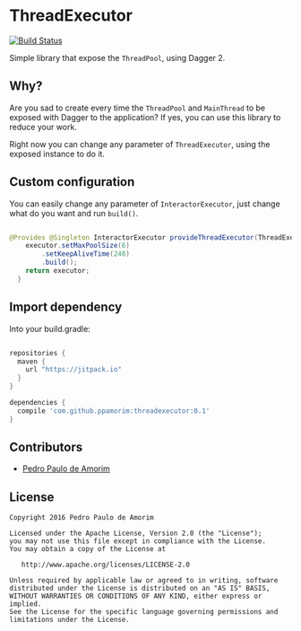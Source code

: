 # ThreadExecutor

[![Build Status](https://api.travis-ci.org/ppamorim/ThreadExecutor.svg?branch=master)](https://travis-ci.org/ppamorim/ThreadExecutor)

Simple library that expose the `ThreadPool`, using Dagger 2.

Why?
----

Are you sad to create every time the `ThreadPool` and `MainThread` to be exposed with
Dagger to the application? If yes, you can use this library to reduce your work.

Right now you can change any parameter of `ThreadExecutor`, using the exposed instance
to do it.

Custom configuration
--------------------

You can easily change any parameter of `InteractorExecutor`, just change what do you want and run `build()`.

```java

@Provides @Singleton InteractorExecutor provideThreadExecutor(ThreadExecutor executor) {
    executor.setMaxPoolSize(6)
        .setKeepAliveTime(240)
        .build();
    return executor;
  }

```

Import dependency
-----------------

Into your build.gradle:

```groovy

repositories {
  maven {
    url "https://jitpack.io"
  }
}

dependencies {
  compile 'com.github.ppamorim:threadexecutor:0.1'
}
```

Contributors
------------

* [Pedro Paulo de Amorim][11]

License
-------

    Copyright 2016 Pedro Paulo de Amorim

    Licensed under the Apache License, Version 2.0 (the "License");
    you may not use this file except in compliance with the License.
    You may obtain a copy of the License at

       http://www.apache.org/licenses/LICENSE-2.0

    Unless required by applicable law or agreed to in writing, software
    distributed under the License is distributed on an "AS IS" BASIS,
    WITHOUT WARRANTIES OR CONDITIONS OF ANY KIND, either express or implied.
    See the License for the specific language governing permissions and
    limitations under the License.

[11]: https://github.com/ppamorim
